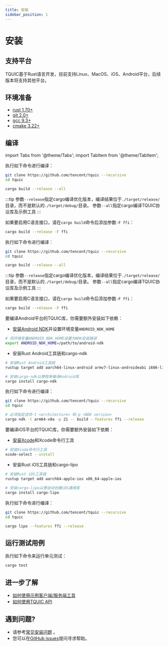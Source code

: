 ```yaml
---
title: 安装
sidebar_position: 1
---
```


# 安装

## 支持平台

TQUIC基于Rust语言开发，目前支持Linux、MacOS、iOS、Android平台，后续版本将支持其他平台。


## 环境准备 

* [rust 1.70+](https://www.rust-lang.org/tools/install)
* [git 2.0+](https://git-scm.com/downloads)
* [gcc 9.3+](https://gcc.gnu.org/releases.html)
* [cmake 3.22+](https://cmake.org/download/)


## 编译

import Tabs from '@theme/Tabs';
import TabItem from '@theme/TabItem';

<Tabs>
  <TabItem value="Linux" label="Linux" default>

执行如下命令进行编译：

```bash
git clone https://github.com/tencent/tquic --recursive
cd tquic

cargo build --release --all
```

:::tip
参数`--release`指定cargo编译优化版本，编译结果位于`./target/release/` 目录，而不是默认的`./target/debug/`目录。
参数`--all`指定cargo编译TQUIC协议库及示例工具
:::


如果要启用C语言接口，请在`cargo build`命令后添加参数`-F ffi`：

```bash
cargo build --release -F ffi
```
  </TabItem>


  <TabItem value="MacOS" label="MacOS" default>

执行如下命令进行编译：

```bash
git clone https://github.com/tencent/tquic --recursive
cd tquic

cargo build --release --all
```

:::tip
参数`--release`指定cargo编译优化版本，编译结果位于`./target/release/` 目录，而不是默认的`./target/debug/`目录。
参数`--all`指定cargo编译TQUIC协议库及示例工具
:::


如果要启用C语言接口，请在`cargo build`命令后添加参数`-F ffi`：

```bash
cargo build --release -F ffi
```
  </TabItem>


  <TabItem value="Android" label="Android">

要编译Android平台的TQUIC库，你需要额外安装如下依赖：

* [安装Android NDK](https://developer.android.com/studio/projects/install-ndk?hl=zh-cn)并设置环境变量`ANDROID_NDK_HOME`
```bash
# 将环境变量ANDROID_NDK_HOME设置为NDK安装路径
export ANDROID_NDK_HOME=/path/to/android-ndk
```

* 安装Rust Android工具链和cargo-ndk
```bash
# 安装Rust Android工具链
rustup target add aarch64-linux-android armv7-linux-androideabi i686-linux-android x86_64-linux-android

# 安装cargo-ndk以便简单编译Android库
cargo install cargo-ndk
```

执行如下命令进行编译：

```bash
git clone https://github.com/tencent/tquic --recursive
cd tquic

# 必须指定选项-t <architecture> 和-p <NDK version>
cargo ndk -t arm64-v8a -p 21 -- build --features ffi --release
```
  </TabItem>


  <TabItem value="iOS" label="iOS">

要编译iOS平台的TQUIC库，你需要额外安装如下依赖：

* [安装Xcode](https://developer.apple.com/xcode/)和Xcode命令行工具

```bash
# 安装Xcode命令行工具 
xcode-select --install
```
 
* 安装Rust iOS工具链和cargo-lipo
```bash
# 安装Rust iOS工具链
rustup target add aarch64-apple-ios x86_64-apple-ios
 
# 安装cargo-lipo以便自动创建iOS通用库
cargo install cargo-lipo
```

执行如下命令进行编译：
```bash
git clone https://github.com/tencent/tquic --recursive
cd tquic

cargo lipo --features ffi --release
```
  </TabItem>

</Tabs>


## 运行测试用例

执行如下命令来运行单元测试：

```bash
cargo test
```


## 进一步了解

* [如何使用示例客户端/服务端工具](./demo)
* [如何使用TQUIC API](../category/tutorial)


## 遇到问题?

* 请参考[常见安装问题](../faq/installation) 。
* 您可以在[GitHub issues](https://github.com/tencent/tquic/issues)提问寻求帮助。
